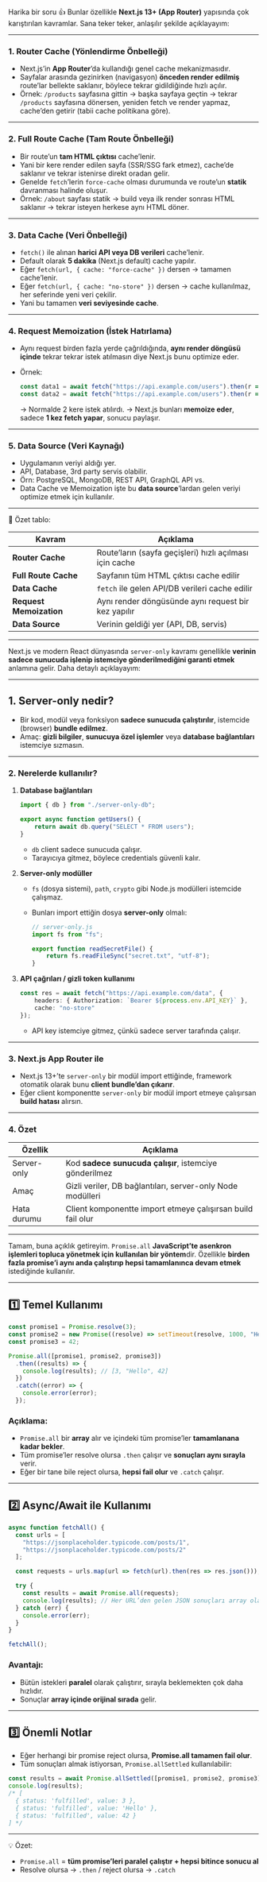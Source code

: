 Harika bir soru 👍 Bunlar özellikle **Next.js 13+ (App Router)** yapısında çok karıştırılan kavramlar. Sana teker teker, anlaşılır şekilde açıklayayım:

---

### 1. **Router Cache (Yönlendirme Önbelleği)**

* Next.js’in **App Router**’da kullandığı genel cache mekanizmasıdır.
* Sayfalar arasında gezinirken (navigasyon) **önceden render edilmiş** route’lar bellekte saklanır, böylece tekrar gidildiğinde hızlı açılır.
* Örnek: `/products` sayfasına gittin → başka sayfaya geçtin → tekrar `/products` sayfasına dönersen, yeniden fetch ve render yapmaz, cache’den getirir (tabii cache politikana göre).

---

### 2. **Full Route Cache (Tam Route Önbelleği)**

* Bir route’un **tam HTML çıktısı** cache’lenir.
* Yani bir kere render edilen sayfa (SSR/SSG fark etmez), cache’de saklanır ve tekrar istenirse direkt oradan gelir.
* Genelde `fetch`’lerin `force-cache` olması durumunda ve route’un **statik** davranması halinde oluşur.
* Örnek: `/about` sayfası statik → build veya ilk render sonrası HTML saklanır → tekrar isteyen herkese aynı HTML döner.

---

### 3. **Data Cache (Veri Önbelleği)**

* `fetch()` ile alınan **harici API veya DB verileri** cache’lenir.
* Default olarak **5 dakika** (Next.js default) cache yapılır.
* Eğer `fetch(url, { cache: "force-cache" })` dersen → tamamen cache’lenir.
* Eğer `fetch(url, { cache: "no-store" })` dersen → cache kullanılmaz, her seferinde yeni veri çekilir.
* Yani bu tamamen **veri seviyesinde cache**.

---

### 4. **Request Memoization (İstek Hatırlama)**

* Aynı request birden fazla yerde çağrıldığında, **aynı render döngüsü içinde** tekrar tekrar istek atılmasın diye Next.js bunu optimize eder.
* Örnek:

  ```ts
  const data1 = await fetch("https://api.example.com/users").then(r => r.json());
  const data2 = await fetch("https://api.example.com/users").then(r => r.json());
  ```

  → Normalde 2 kere istek atılırdı.
  → Next.js bunları **memoize eder**, sadece **1 kez fetch yapar**, sonucu paylaşır.

---

### 5. **Data Source (Veri Kaynağı)**

* Uygulamanın veriyi aldığı yer.
* API, Database, 3rd party servis olabilir.
* Örn: PostgreSQL, MongoDB, REST API, GraphQL API vs.
* Data Cache ve Memoization işte bu **data source**’lardan gelen veriyi optimize etmek için kullanılır.

---

📌 Özet tablo:

| Kavram                  | Açıklama                                                |
| ----------------------- | ------------------------------------------------------- |
| **Router Cache**        | Route’ların (sayfa geçişleri) hızlı açılması için cache |
| **Full Route Cache**    | Sayfanın tüm HTML çıktısı cache edilir                  |
| **Data Cache**          | `fetch` ile gelen API/DB verileri cache edilir          |
| **Request Memoization** | Aynı render döngüsünde aynı request bir kez yapılır     |
| **Data Source**         | Verinin geldiği yer (API, DB, servis)                   |

---


Next.js ve modern React dünyasında `server-only` kavramı genellikle **verinin sadece sunucuda işlenip istemciye gönderilmediğini garanti etmek** anlamına gelir. Daha detaylı açıklayayım:

---

## 1. **Server-only nedir?**

* Bir kod, modül veya fonksiyon **sadece sunucuda çalıştırılır**, istemcide (browser) **bundle edilmez**.
* Amaç: **gizli bilgiler**, **sunucuya özel işlemler** veya **database bağlantıları** istemciye sızmasın.

---

### 2. Nerelerde kullanılır?

1. **Database bağlantıları**

   ```ts
   import { db } from "./server-only-db";

   export async function getUsers() {
       return await db.query("SELECT * FROM users");
   }
   ```

   * `db` client sadece sunucuda çalışır.
   * Tarayıcıya gitmez, böylece credentials güvenli kalır.

2. **Server-only modüller**

   * `fs` (dosya sistemi), `path`, `crypto` gibi Node.js modülleri istemcide çalışmaz.
   * Bunları import ettiğin dosya **server-only** olmalı:

     ```ts
     // server-only.js
     import fs from "fs";

     export function readSecretFile() {
         return fs.readFileSync("secret.txt", "utf-8");
     }
     ```

3. **API çağrıları / gizli token kullanımı**

   ```ts
   const res = await fetch("https://api.example.com/data", {
       headers: { Authorization: `Bearer ${process.env.API_KEY}` },
       cache: "no-store"
   });
   ```

   * API key istemciye gitmez, çünkü sadece server tarafında çalışır.

---

### 3. **Next.js App Router ile**

* Next.js 13+’te `server-only` bir modül import ettiğinde, framework otomatik olarak bunu **client bundle’dan çıkarır**.
* Eğer client komponentte `server-only` bir modül import etmeye çalışırsan **build hatası** alırsın.

---

### 4. Özet

| Özellik     | Açıklama                                                    |
| ----------- | ----------------------------------------------------------- |
| Server-only | Kod **sadece sunucuda çalışır**, istemciye gönderilmez      |
| Amaç        | Gizli veriler, DB bağlantıları, server-only Node modülleri  |
| Hata durumu | Client komponentte import etmeye çalışırsan build fail olur |

---



Tamam, buna açıklık getireyim. `Promise.all` **JavaScript’te asenkron işlemleri topluca yönetmek için kullanılan bir yöntem**dir. Özellikle **birden fazla promise’i aynı anda çalıştırıp hepsi tamamlanınca devam etmek** istediğinde kullanılır.

---

## 1️⃣ Temel Kullanımı

```js
const promise1 = Promise.resolve(3);
const promise2 = new Promise((resolve) => setTimeout(resolve, 1000, "Hello"));
const promise3 = 42;

Promise.all([promise1, promise2, promise3])
  .then((results) => {
    console.log(results); // [3, "Hello", 42]
  })
  .catch((error) => {
    console.error(error);
  });
```

### Açıklama:

* `Promise.all` bir **array** alır ve içindeki tüm promise’ler **tamamlanana kadar bekler**.
* Tüm promise’ler resolve olursa `.then` çalışır ve **sonuçları aynı sırayla** verir.
* Eğer bir tane bile reject olursa, **hepsi fail olur** ve `.catch` çalışır.

---

## 2️⃣ Async/Await ile Kullanımı

```js
async function fetchAll() {
  const urls = [
    "https://jsonplaceholder.typicode.com/posts/1",
    "https://jsonplaceholder.typicode.com/posts/2"
  ];

  const requests = urls.map(url => fetch(url).then(res => res.json()));

  try {
    const results = await Promise.all(requests);
    console.log(results); // Her URL’den gelen JSON sonuçları array olarak
  } catch (err) {
    console.error(err);
  }
}

fetchAll();
```

### Avantajı:

* Bütün istekleri **paralel** olarak çalıştırır, sırayla beklemekten çok daha hızlıdır.
* Sonuçlar **array içinde orijinal sırada** gelir.

---

## 3️⃣ Önemli Notlar

* Eğer herhangi bir promise reject olursa, **Promise.all tamamen fail olur**.
* Tüm sonuçları almak istiyorsan, `Promise.allSettled` kullanılabilir:

```js
const results = await Promise.allSettled([promise1, promise2, promise3]);
console.log(results);
/* [
  { status: 'fulfilled', value: 3 },
  { status: 'fulfilled', value: 'Hello' },
  { status: 'fulfilled', value: 42 }
] */
```

---

💡 Özet:

* `Promise.all` = **tüm promise’leri paralel çalıştır + hepsi bitince sonucu al**
* Resolve olursa → `.then` / reject olursa → `.catch`
